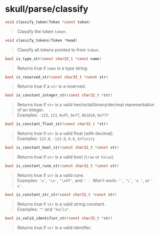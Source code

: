 # skull/parse/classify

```c
void classify_token(Token *const token)
```

> Classify the token `token`.

```c
void classify_tokens(Token *head)
```

> Classify all tokens pointed to from `token`.

```c
bool is_type_str(const char32_t *const name)
```

> Returns true if `name` is a type string.

```c
bool is_reserved_str(const char32_t *const str)
```

> Returns true if a `str` is a reserved.

```c
bool is_constant_integer_str(const char32_t *str)
```

> Returns true if `str` is a valid hex/octal/binary/decimal representation of an integer.
> \
> Examples: `-123`, `123`, `0xFF`, `0xff`, `0b1010`, `0o777`

```c
bool is_constant_float_str(const char32_t *str)
```

> Returns true if `str` is a valid float (with decimal).
> \
> Examples: `123.0`, `-123.0`, `0.0`, `Infinity`

```c
bool is_constant_bool_str(const char32_t *const str)
```

> Returns true if `str` is a valid bool (`true` or `false`).

```c
bool is_constant_rune_str(const char32_t *const str)
```

> Returns true if `str` is a valid rune.
> \
> Examples: `'x'`, `'\n'`, `'\xFF'`, and `' '`.
> Won't work: `''`, `'\'`, `'x '`, or `' x'`.

```c
bool is_constant_str_str(const char32_t *const str)
```

> Returns true if `str` is a valid string constant.
> \
> Examples: `""` and `"hello"`.

```c
bool is_valid_identifier_str(const char32_t *str)
```

> Returns true if `str` is a valid identifer.

